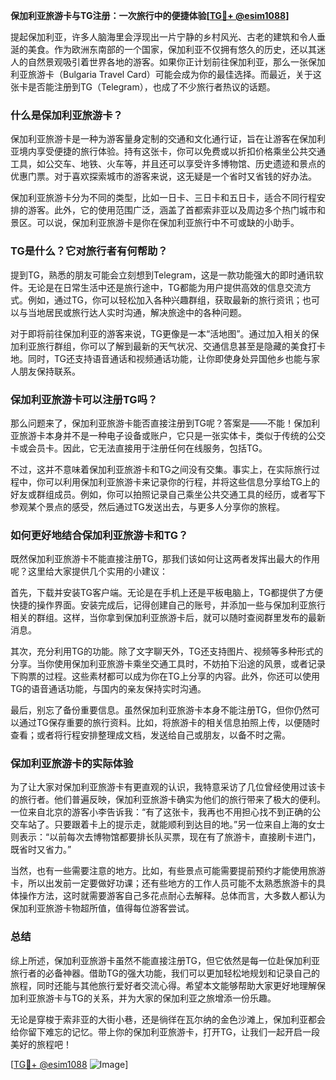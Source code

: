 **保加利亚旅游卡与TG注册：一次旅行中的便捷体验[[TG💪+ @esim1088](https://t.me/s/esim1088)]**

提起保加利亚，许多人脑海里会浮现出一片宁静的乡村风光、古老的建筑和令人垂涎的美食。作为欧洲东南部的一个国家，保加利亚不仅拥有悠久的历史，还以其迷人的自然景观吸引着世界各地的游客。如果你正计划前往保加利亚，那么一张保加利亚旅游卡（Bulgaria Travel Card）可能会成为你的最佳选择。而最近，关于这张卡是否能注册到TG（Telegram），也成了不少旅行者热议的话题。

### 什么是保加利亚旅游卡？

保加利亚旅游卡是一种为游客量身定制的交通和文化通行证，旨在让游客在保加利亚境内享受便捷的旅行体验。持有这张卡，你可以免费或以折扣价格乘坐公共交通工具，如公交车、地铁、火车等，并且还可以享受许多博物馆、历史遗迹和景点的优惠门票。对于喜欢探索城市的游客来说，这无疑是一个省时又省钱的好办法。

保加利亚旅游卡分为不同的类型，比如一日卡、三日卡和五日卡，适合不同行程安排的游客。此外，它的使用范围广泛，涵盖了首都索非亚以及周边多个热门城市和景区。可以说，保加利亚旅游卡是你在保加利亚旅行中不可或缺的小助手。

### TG是什么？它对旅行者有何帮助？

提到TG，熟悉的朋友可能会立刻想到Telegram，这是一款功能强大的即时通讯软件。无论是在日常生活中还是旅行途中，TG都能为用户提供高效的信息交流方式。例如，通过TG，你可以轻松加入各种兴趣群组，获取最新的旅行资讯；也可以与当地居民或旅行达人实时沟通，解决旅途中的各种问题。

对于即将前往保加利亚的游客来说，TG更像是一本“活地图”。通过加入相关的保加利亚旅行群组，你可以了解到最新的天气状况、交通信息甚至是隐藏的美食打卡地。同时，TG还支持语音通话和视频通话功能，让你即使身处异国他乡也能与家人朋友保持联系。

### 保加利亚旅游卡可以注册TG吗？

那么问题来了，保加利亚旅游卡能否直接注册到TG呢？答案是——不能！保加利亚旅游卡本身并不是一种电子设备或账户，它只是一张实体卡，类似于传统的公交卡或会员卡。因此，它无法直接用于注册任何在线服务，包括TG。

不过，这并不意味着保加利亚旅游卡和TG之间没有交集。事实上，在实际旅行过程中，你可以利用保加利亚旅游卡来记录你的行程，并将这些信息分享给TG上的好友或群组成员。例如，你可以拍照记录自己乘坐公共交通工具的经历，或者写下参观某个景点的感受，然后通过TG发送出去，与更多人分享你的旅程。

### 如何更好地结合保加利亚旅游卡和TG？

既然保加利亚旅游卡不能直接注册TG，那我们该如何让这两者发挥出最大的作用呢？这里给大家提供几个实用的小建议：

首先，下载并安装TG客户端。无论是在手机上还是平板电脑上，TG都提供了方便快捷的操作界面。安装完成后，记得创建自己的账号，并添加一些与保加利亚旅行相关的群组。这样，当你拿到保加利亚旅游卡后，就可以随时查阅群里发布的最新消息。

其次，充分利用TG的功能。除了文字聊天外，TG还支持图片、视频等多种形式的分享。当你使用保加利亚旅游卡乘坐交通工具时，不妨拍下沿途的风景，或者记录下购票的过程。这些素材都可以成为你在TG上分享的内容。此外，你还可以使用TG的语音通话功能，与国内的亲友保持实时沟通。

最后，别忘了备份重要信息。虽然保加利亚旅游卡本身不能注册TG，但你仍然可以通过TG保存重要的旅行资料。比如，将旅游卡的相关信息拍照上传，以便随时查看；或者将行程安排整理成文档，发送给自己或朋友，以备不时之需。

### 保加利亚旅游卡的实际体验

为了让大家对保加利亚旅游卡有更直观的认识，我特意采访了几位曾经使用过该卡的旅行者。他们普遍反映，保加利亚旅游卡确实为他们的旅行带来了极大的便利。一位来自北京的游客小李告诉我：“有了这张卡，我再也不用担心找不到正确的公交车站了。只要跟着卡上的提示走，就能顺利到达目的地。”另一位来自上海的女士则表示：“以前每次去博物馆都要排长队买票，现在有了旅游卡，直接刷卡进门，既省时又省力。”

当然，也有一些需要注意的地方。比如，有些景点可能需要提前预约才能使用旅游卡，所以出发前一定要做好功课；还有些地方的工作人员可能不太熟悉旅游卡的具体操作方法，这时就需要游客自己多花点耐心去解释。总体而言，大多数人都认为保加利亚旅游卡物超所值，值得每位游客尝试。

### 总结

综上所述，保加利亚旅游卡虽然不能直接注册TG，但它依然是每一位赴保加利亚旅行者的必备神器。借助TG的强大功能，我们可以更加轻松地规划和记录自己的旅程，同时还能与其他旅行爱好者交流心得。希望本文能够帮助大家更好地理解保加利亚旅游卡与TG的关系，并为大家的保加利亚之旅增添一份乐趣。

无论是穿梭于索非亚的大街小巷，还是徜徉在瓦尔纳的金色沙滩上，保加利亚都会给你留下难忘的记忆。带上你的保加利亚旅游卡，打开TG，让我们一起开启一段美好的旅程吧！

[[TG💪+ @esim1088](https://t.me/s/esim1088) ![Image](https://i.postimg.cc/4NQfJmqS/Snipaste-2025-05-13-00-14-12.png)]